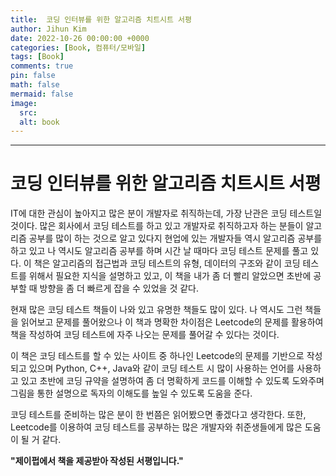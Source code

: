 ```yaml
---
title:  코딩 인터뷰를 위한 알고리즘 치트시트 서평
author: Jihun Kim
date: 2022-10-26 00:00:00 +0000
categories: [Book, 컴퓨터/모바일]
tags: [Book]
comments: true
pin: false
math: false
mermaid: false
image:
  src: 
  alt: book
---
```

---

# 코딩 인터뷰를 위한 알고리즘 치트시트 서평
IT에 대한 관심이 높아지고 많은 분이 개발자로 취직하는데, 가장 난관은 코딩 테스트일 것이다.
많은 회사에서 코딩 테스트를 하고 있고 개발자로 취직하고자 하는 분들이 알고리즘 공부를 많이 하는 것으로 알고 있다지
현업에 있는 개발자들 역시 알고리즘 공부를 하고 있고 나 역시도 알고리즘 공부를 하며 시간 날 때마다 코딩 테스트 문제를 풀고 있다.
이 책은 알고리즘의 접근법과 코딩 테스트의 유형, 데이터의 구조와 같이 코딩 테스트를 위해서 필요한 지식을 설명하고 있고, 이 책을 내가 좀 더 빨리 알았으면 초반에 공부할 때 방향을 좀 더 빠르게 잡을 수 있었을 것 같다.

현재 많은 코딩 테스트 책들이 나와 있고 유명한 책들도 많이 있다. 나 역시도 그런 책들을 읽어보고 문제를 풀어왔으나 이 책과 명확한 차이점은  Leetcode의 문제를 활용하여 책을 작성하여 코딩 테스트에 자주 나오는 문제를 풀어갈 수 있다는 것이다.

이 책은 코딩 테스트를 할 수 있는 사이트 중 하나인 Leetcode의 문제를 기반으로 작성되고 있으며 Python, C++, Java와 같이 코딩 테스트 시 많이 사용하는 언어를 사용하고 있고 초반에 코딩 규약을 설명하여 좀 더 명확하게 코드를 이해할 수 있도록 도와주며 그림을 통한 설명으로 독자의 이해도를 높일 수 있도록 도움을 준다.

코딩 테스트를 준비하는 많은 분이 한 번쯤은 읽어봤으면 좋겠다고 생각한다. 또한,
Leetcode를 이용하여 코딩 테스트를 공부하는 많은 개발자와 취준생들에게 많은 도움이 될 거 같다.

**"제이펍에서 책을 제공받아 작성된 서평입니다."**